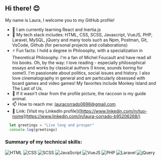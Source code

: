 ## Hi there! 😊
My name is Laura, I welcome you to my GitHub profile!

- 🌱 I am currently learning React and Inertia.js
- 🧠 My tech stack includes: HTML, CSS, SCSS, Javascript, VueJS, PHP, Laravel, MySQL, jQuery and many tools such as Npm, Postman, Git, VsCode, Github (for personal projects and collaborations)
- ⚡ Fun facts: I hold a degree in Philosophy, with a specialization in Theoretical Philosophy. I'm a fan of Michel Foucault and have read all his books. Oh, by the way: I love reading - especially philosophical essays and works by classical authors (I know, sounds boring for some!). I'm passionate about politics, social issues and history. I also love cinematography in general and am particularly obsessed with board games and video games! My favorites include Monkey Island and The Last of Us.
- 🦝 If it wasn't clear from the profile picture, the raccoon is my guide animal.
- 📫 How to reach me: [lauracorrado0696@gmail.com](mailto:lauracorrado0696@gmail.com)
- 🔗 Link: [Visit my LinkedIn profile]([https://www.linkedin.com/in/tuo-nome](https://www.linkedin.com/in/laura-corrado-b95206268/)

```javascript
  let greetings = "Live long and prosper"
  console.log(greetings)
```

  ### Summary of my technical skills:
![HTML](https://img.shields.io/badge/HTML-%20-orange)
![CSS](https://img.shields.io/badge/CSS-%20-blue)
![SCSS](https://img.shields.io/badge/SCSS-%20-pink)
![JavaScript](https://img.shields.io/badge/JavaScript-%20-yellow)
![VueJS](https://img.shields.io/badge/VueJS-%20-green)
![PHP](https://img.shields.io/badge/PHP-%20-purple)
![Laravel](https://img.shields.io/badge/Laravel-%20-red)
![jQuery](https://img.shields.io/badge/jQuery-%20-blue)
